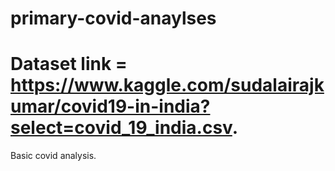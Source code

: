 # primary-covid-anaylses

# Dataset link = https://www.kaggle.com/sudalairajkumar/covid19-in-india?select=covid_19_india.csv.

Basic covid analysis.
